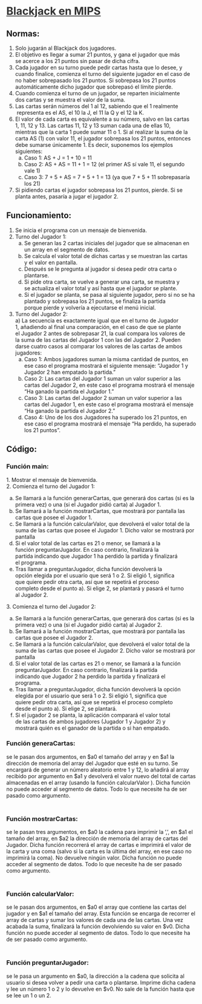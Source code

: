 <h1><span style="text-decoration: underline;"><span style="color: #333333; text-decoration: underline;">Blackjack en MIPS</span></span></h1>
<h2>Normas:</h2>
<ol>
<li>Solo jugar&aacute;n al Blackjack dos jugadores.</li>
<li>El objetivo es llegar a sumar 21 puntos, y gana el jugador que m&aacute;s se&nbsp;acerce a los 21 puntos sin pasar de dicha cifra.</li>
<li>Cada jugador en su turno puede pedir cartas hasta que lo desee, y cuando&nbsp;finalice, comienza el turno del siguiente jugador en el caso de no haber&nbsp;sobrepasado los 21 puntos. Si sobrepasa los 21 puntos autom&aacute;ticamente&nbsp;dicho jugador que sobrepas&oacute; el l&iacute;mite pierde.</li>
<li>Cuando comienza el turno de un jugador, se reparten inicialmente dos&nbsp;cartas y se muestra el valor de la suma.</li>
<li>Las cartas ser&aacute;n n&uacute;meros del 1 al 12, sabiendo que el 1 realmente &nbsp;representa&nbsp;es el AS, el 10 la J, el 11 la Q y el 12 la K.</li>
<li>El valor de cada carta es equivalente a su n&uacute;mero, salvo en las cartas 1,&nbsp;11, 12 y 13. Las cartas 11, 12 y 13 suman cada una de ellas 10, mientras&nbsp;que la carta 1 puede sumar 11 o 1. Si al realizar la suma de la carta AS (1)&nbsp;con valor 11, el jugador sobrepasa los 21 puntos, entonces debe sumarse&nbsp;&uacute;nicamente 1. Es decir, suponemos los ejemplos siguientes:<br />
<ol style="list-style-type: lower-alpha;">
<li>Caso 1: AS + J = 1 + 10 = 11</li>
<li>Caso 2: AS + AS = 11 + 1 = 12 (el primer AS s&iacute; vale 11, el segundo<br />vale 1)</li>
<li>Caso 3: 7 + 5 + AS = 7 + 5 + 1 = 13 (ya que 7 + 5 + 11 sobrepasar&iacute;a<br />los 21)</li>
</ol>
</li>
<li>Si pidiendo cartas el jugador sobrepasa los 21 puntos, pierde. Si se planta&nbsp;antes, pasar&iacute;a a jugar el jugador 2.</li>
</ol>
<h2>Funcionamiento:</h2>
<ol>
<li>Se inicia el programa con un mensaje de bienvenida.</li>
<li>Turno del Jugador 1:<br />
<ol style="list-style-type: lower-alpha;">
<li>Se generan las 2 cartas iniciales del jugador que se almacenan en un&nbsp;array en el segmento de datos.</li>
<li>Se calcula el valor total de dichas cartas y se muestran las cartas y&nbsp;el valor en pantalla.</li>
<li>Despu&eacute;s se le pregunta al jugador si desea pedir otra carta o plantarse.</li>
<li>Si pide otra carta, se vuelve a generar una carta, se muestra y se&nbsp;actualiza el valor total y as&iacute; hasta que el jugador se plante.</li>
<li>Si el jugador se planta, se pasa al siguiente jugador, pero si no se&nbsp;ha plantado y sobrepasa los 21 puntos, se finaliza la partida porque&nbsp;pierde y volver&iacute;a a ejecutarse el men&uacute; inicial.</li>
</ol>
</li>
<li>Turno del Jugador 2:<br />a) La secuencia es exactamente igual que en el turno de Jugador 1,&nbsp;a&ntilde;adiendo al final una comparaci&oacute;n, en el caso de que se plante el&nbsp;Jugador 2 antes de sobrepasar 21, la cual compara los valores de la&nbsp;suma de las cartas del Jugador 1 con las del Jugador 2. Pueden darse&nbsp;cuatro casos al comparar los valores de las cartas de ambos jugadores:
<ol style="list-style-type: lower-alpha;">
<li>Caso 1: Ambos jugadores suman la misma cantidad de puntos,&nbsp;en ese caso el programa mostrar&aacute; el siguiente mensaje: &ldquo;Jugador&nbsp;1 y Jugador 2 han empatado la partida.&rdquo;</li>
<li>Caso 2: Las cartas del Jugador 1 suman un valor superior a&nbsp;las cartas del Jugador 2, en este caso el programa mostrar&aacute; el&nbsp;mensaje &ldquo;Ha ganado la partida el Jugador 1.&rdquo;</li>
<li>Caso 3: Las cartas del Jugador 2 suman un valor superior a&nbsp;las cartas del Jugador 1, en este caso el programa mostrar&aacute; el&nbsp;mensaje &ldquo;Ha ganado la partida el Jugador 2.&rdquo;</li>
<li>Caso 4: Uno de los dos Jugadores ha superado los 21 puntos,&nbsp;en ese caso el programa mostrar&aacute; el mensaje &ldquo;Ha perdido, ha&nbsp;superado los 21 puntos&rdquo;.&nbsp;</li>
</ol>
</li>
</ol>
<h2>C&oacute;digo:</h2>
<h3>Funci&oacute;n main:&nbsp;</h3>
<p>1. Mostrar el mensaje de bienvenida.<br />2. Comienza el turno del Jugador 1:</p>
<ol style="list-style-type: lower-alpha;">
<li>Se llamar&aacute; a la funci&oacute;n generarCartas, que generar&aacute; dos cartas&nbsp;(si es la primera vez) o una (si el Jugador pidi&oacute; carta) al Jugador&nbsp;1.</li>
<li>Se llamar&aacute; a la funci&oacute;n mostrarCartas, que mostrar&aacute; por pantalla&nbsp;las cartas que posee el Jugador 1.</li>
<li>Se llamar&aacute; a la funci&oacute;n calcularValor, que devolver&aacute; el valor total&nbsp;de la suma de las cartas que posee el Jugador 1. Dicho valor se&nbsp;mostrar&aacute; por pantalla</li>
<li>Si el valor total de las cartas es 21 o menor, se llamar&aacute; a la funci&oacute;n&nbsp;preguntarJugador. En caso contrario, finalizar&aacute; la partida&nbsp;indicando que Jugador 1 ha perdido la partida y finalizar&aacute; el&nbsp;programa.</li>
<li>Tras llamar a preguntarJugador, dicha funci&oacute;n devolver&aacute; la opci&oacute;n&nbsp;elegida por el usuario que ser&aacute; 1 o 2. Si eligi&oacute; 1, significa que&nbsp;quiere pedir otra carta, as&iacute; que se repetir&aacute; el proceso completo&nbsp;desde el punto a). Si elige 2, se plantar&aacute; y pasar&aacute; el turno al&nbsp;Jugador 2.</li>
</ol>
<p>3. Comienza el turno del Jugador 2:</p>
<ol style="list-style-type: lower-alpha;">
<li>Se llamar&aacute; a la funci&oacute;n generarCartas, que generar&aacute; dos cartas&nbsp;(si es la primera vez) o una (si el Jugador pidi&oacute; carta) al Jugador&nbsp;2.</li>
<li>Se llamar&aacute; a la funci&oacute;n mostrarCartas, que mostrar&aacute; por pantalla&nbsp;las cartas que posee el Jugador 2.</li>
<li>Se llamar&aacute; a la funci&oacute;n calcularValor, que devolver&aacute; el valor total&nbsp;de la suma de las cartas que posee el Jugador 2. Dicho valor se&nbsp;mostrar&aacute; por pantalla</li>
<li>Si el valor total de las cartas es 21 o menor, se llamar&aacute; a la funci&oacute;n<br />preguntarJugador. En caso contrario, finalizar&aacute; la partida<br />indicando que Jugador 2 ha perdido la partida y finalizar&aacute; el<br />programa.</li>
<li>Tras llamar a preguntarJugador, dicha funci&oacute;n devolver&aacute; la opci&oacute;n<br />elegida por el usuario que ser&aacute; 1 o 2. Si eligi&oacute; 1, significa que<br />quiere pedir otra carta, as&iacute; que se repetir&aacute; el proceso completo<br />desde el punto a). Si elige 2, se plantar&aacute;.</li>
<li>Si el jugador 2 se planta, la aplicaci&oacute;n comparar&aacute; el valor total<br />de las cartas de ambos jugadores (Jugador 1 y Jugador 2) y<br />mostrar&aacute; qui&eacute;n es el ganador de la partida o si han empatado.</li>
</ol>
<h3>Funci&oacute;n generaCartas:</h3>
<p>se le pasan dos argumentos, en $a0 el tama&ntilde;o del&nbsp;array y en $a1 la direcci&oacute;n de memoria del array del Jugador que est&eacute; en su&nbsp;turno. Se encargar&aacute; de generar un n&uacute;mero aleatorio entre 1 y 12, lo a&ntilde;adir&aacute;&nbsp;al array recibido por argumento en $a1 y devolver&aacute; el valor nuevo del total&nbsp;de cartas almacenadas en el array (usando la funci&oacute;n calcularValor ). Dicha&nbsp;funci&oacute;n no puede acceder al segmento de datos. Todo lo que necesite ha&nbsp;de ser pasado como argumento.</p>
<h3><br />Funci&oacute;n mostrarCartas:</h3>
<p>se le pasan tres argumentos, en $a0 la cadena&nbsp;para imprimir la &rsquo;,&rsquo;, en $a1 el tama&ntilde;o del array, en $a2 la direcci&oacute;n de&nbsp;memoria del array de cartas del Jugador. Dicha funci&oacute;n recorrer&aacute; el array&nbsp;de cartas e imprimir&aacute; el valor de la carta y una coma (salvo si la carta&nbsp;es la &uacute;ltima del array, en ese caso no imprimir&aacute; la coma). No devuelve&nbsp;ning&uacute;n valor. Dicha funci&oacute;n no puede acceder al segmento de datos. Todo&nbsp;lo que necesite ha de ser pasado como argumento.</p>
<h3><br />Funci&oacute;n calcularValor:</h3>
<p>se le pasan dos argumentos, en $a0 el array que&nbsp;contiene las cartas del jugador y en $a1 el tama&ntilde;o del array. Esta funci&oacute;n&nbsp;se encarga de recorrer el array de cartas y sumar los valores de cada una&nbsp;de las cartas. Una vez acabada la suma, finalizar&aacute; la funci&oacute;n devolviendo&nbsp;su valor en $v0. Dicha funci&oacute;n no puede acceder al segmento de datos.&nbsp;Todo lo que necesite ha de ser pasado como argumento.</p>
<h3><br />Funci&oacute;n preguntarJugador:</h3>
<p>se le pasa un argumento en $a0, la direcci&oacute;n&nbsp;a la cadena que solicita al usuario si desea volver a pedir una carta o&nbsp;plantarse. Imprime dicha cadena y lee un n&uacute;mero 1 o 2 y lo devuelve en&nbsp;$v0. No sale de la funci&oacute;n hasta que se lee un 1 o un 2.</p>
